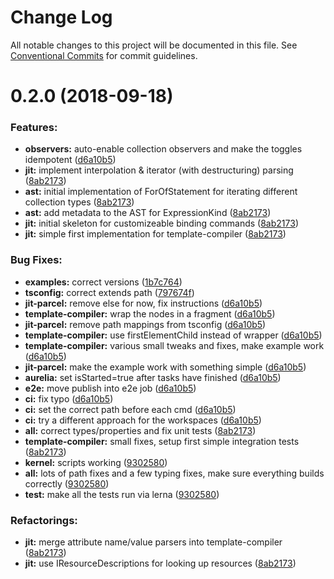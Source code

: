 # Change Log

All notable changes to this project will be documented in this file.
See [Conventional Commits](https://conventionalcommits.org) for commit guidelines.

<a name="0.2.0"></a>
# 0.2.0 (2018-09-18)

### Features:

* **observers:** auto-enable collection observers and make the toggles idempotent ([d6a10b5](https://github.com/aurelia/aurelia/commit/d6a10b5))
* **jit:** implement interpolation & iterator (with destructuring) parsing ([8ab2173](https://github.com/aurelia/aurelia/commit/8ab2173))
* **ast:** initial implementation of ForOfStatement for iterating different collection types ([8ab2173](https://github.com/aurelia/aurelia/commit/8ab2173))
* **ast:** add metadata to the AST for ExpressionKind ([8ab2173](https://github.com/aurelia/aurelia/commit/8ab2173))
* **jit:** initial skeleton for customizeable binding commands ([8ab2173](https://github.com/aurelia/aurelia/commit/8ab2173))
* **jit:** simple first implementation for template-compiler ([8ab2173](https://github.com/aurelia/aurelia/commit/8ab2173))


### Bug Fixes:

* **examples:** correct versions ([1b7c764](https://github.com/aurelia/aurelia/commit/1b7c764))
* **tsconfig:** correct extends path ([797674f](https://github.com/aurelia/aurelia/commit/797674f))
* **jit-parcel:** remove else for now, fix instructions ([d6a10b5](https://github.com/aurelia/aurelia/commit/d6a10b5))
* **template-compiler:** wrap the nodes in a fragment ([d6a10b5](https://github.com/aurelia/aurelia/commit/d6a10b5))
* **jit-parcel:** remove path mappings from tsconfig ([d6a10b5](https://github.com/aurelia/aurelia/commit/d6a10b5))
* **template-compiler:** use firstElementChild instead of wrapper ([d6a10b5](https://github.com/aurelia/aurelia/commit/d6a10b5))
* **template-compiler:** various small tweaks and fixes, make example work ([d6a10b5](https://github.com/aurelia/aurelia/commit/d6a10b5))
* **jit-parcel:** make the example work with something simple ([d6a10b5](https://github.com/aurelia/aurelia/commit/d6a10b5))
* **aurelia:** set isStarted=true after tasks have finished ([d6a10b5](https://github.com/aurelia/aurelia/commit/d6a10b5))
* **e2e:** move publish into e2e job ([d6a10b5](https://github.com/aurelia/aurelia/commit/d6a10b5))
* **ci:** fix typo ([d6a10b5](https://github.com/aurelia/aurelia/commit/d6a10b5))
* **ci:** set the correct path before each cmd ([d6a10b5](https://github.com/aurelia/aurelia/commit/d6a10b5))
* **ci:** try a different approach for the workspaces ([d6a10b5](https://github.com/aurelia/aurelia/commit/d6a10b5))
* **all:** correct types/properties and fix unit tests ([8ab2173](https://github.com/aurelia/aurelia/commit/8ab2173))
* **template-compiler:** small fixes, setup first simple integration tests ([8ab2173](https://github.com/aurelia/aurelia/commit/8ab2173))
* **kernel:** scripts working ([9302580](https://github.com/aurelia/aurelia/commit/9302580))
* **all:** lots of path fixes and a few typing fixes, make sure everything builds correctly ([9302580](https://github.com/aurelia/aurelia/commit/9302580))
* **test:** make all the tests run via lerna ([9302580](https://github.com/aurelia/aurelia/commit/9302580))


### Refactorings:

* **jit:** merge attribute name/value parsers into template-compiler ([8ab2173](https://github.com/aurelia/aurelia/commit/8ab2173))
* **jit:** use IResourceDescriptions for looking up resources ([8ab2173](https://github.com/aurelia/aurelia/commit/8ab2173))
